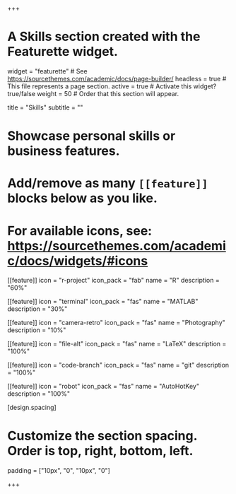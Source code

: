 +++
# A Skills section created with the Featurette widget.
widget = "featurette"  # See https://sourcethemes.com/academic/docs/page-builder/
headless = true  # This file represents a page section.
active = true  # Activate this widget? true/false
weight = 50  # Order that this section will appear.

title = "Skills"
subtitle = ""

# Showcase personal skills or business features.
# 
# Add/remove as many `[[feature]]` blocks below as you like.
# 
# For available icons, see: https://sourcethemes.com/academic/docs/widgets/#icons

[[feature]]
  icon = "r-project"
  icon_pack = "fab"
  name = "R"
  description = "60%"
  
[[feature]]
  icon = "terminal"
  icon_pack = "fas"
  name = "MATLAB"
  description = "30%"  
  
[[feature]]
  icon = "camera-retro"
  icon_pack = "fas"
  name = "Photography"
  description = "10%"
  
[[feature]]
  icon = "file-alt"
  icon_pack = "fas"
  name = "LaTeX"
  description = "100%"   
  
[[feature]]
  icon = "code-branch"
  icon_pack = "fas"
  name = "git"
  description = "100%"  
  
[[feature]]
  icon = "robot"
  icon_pack = "fas"
  name = "AutoHotKey"
  description = "100%"  
  


[design.spacing]
  # Customize the section spacing. Order is top, right, bottom, left.
  padding = ["10px", "0", "10px", "0"]

+++
